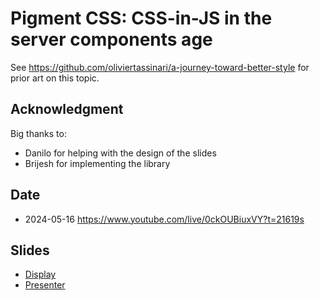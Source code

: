 # Pigment CSS: CSS-in-JS in the server components age

See https://github.com/oliviertassinari/a-journey-toward-better-style for prior art on this topic.

## Acknowledgment

Big thanks to:

- Danilo for helping with the design of the slides
- Brijesh for implementing the library

## Date

- 2024-05-16 https://www.youtube.com/live/0ckOUBiuxVY?t=21619s

## Slides

- [Display](https://react-conf-2024-pigment-css.netlify.app/)
- [Presenter](https://react-conf-2024-pigment-css.netlify.app/?presenterMode=true)
